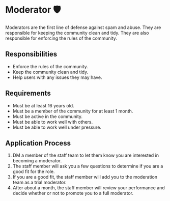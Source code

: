 # Moderator 🛡️

Moderators are the first line of defense against spam and abuse. They are responsible for keeping the community clean and tidy. They are also responsible for enforcing the rules of the community.

## Responsibilities

- Enforce the rules of the community.
- Keep the community clean and tidy.
- Help users with any issues they may have.

## Requirements

- Must be at least 16 years old.
- Must be a member of the community for at least 1 month.
- Must be active in the community.
- Must be able to work well with others.
- Must be able to work well under pressure.

## Application Process

1. DM a member of the staff team to let them know you are interested in becoming a moderator.
2. The staff member will ask you a few questions to determine if you are a good fit for the role.
3. If you are a good fit, the staff member will add you to the moderation team as a trial moderator.
4. After about a month, the staff member will review your performance and decide whether or not to promote you to a full moderator.
